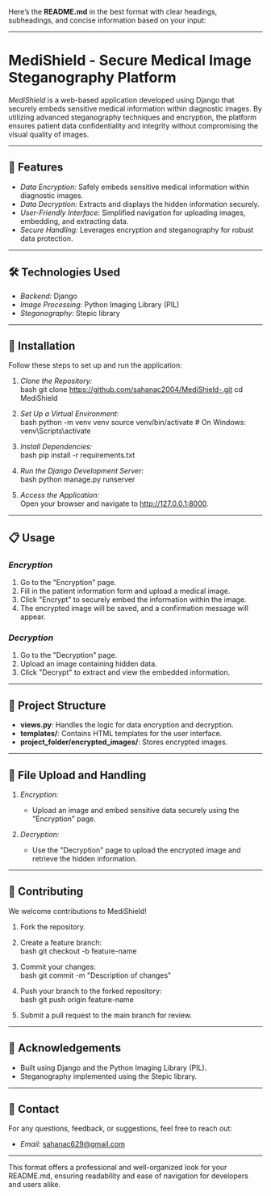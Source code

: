 Here’s the **README.md** in the best format with clear headings, subheadings, and concise information based on your input:

---

# MediShield - Secure Medical Image Steganography Platform  

*MediShield* is a web-based application developed using Django that securely embeds sensitive medical information within diagnostic images. By utilizing advanced steganography techniques and encryption, the platform ensures patient data confidentiality and integrity without compromising the visual quality of images.

---

## 🚀 Features  

- *Data Encryption:* Safely embeds sensitive medical information within diagnostic images.  
- *Data Decryption:* Extracts and displays the hidden information securely.  
- *User-Friendly Interface:* Simplified navigation for uploading images, embedding, and extracting data.  
- *Secure Handling:* Leverages encryption and steganography for robust data protection.  

---

## 🛠 Technologies Used  

- *Backend:* Django  
- *Image Processing:* Python Imaging Library (PIL)  
- *Steganography:* Stepic library  

---

## 📖 Installation  

Follow these steps to set up and run the application:  

1. *Clone the Repository:*  
   bash
   git clone https://github.com/sahanac2004/MediShield-.git
   cd MediShield
   

2. *Set Up a Virtual Environment:*  
   bash
   python -m venv venv
   source venv/bin/activate  # On Windows: venv\Scripts\activate
   

3. *Install Dependencies:*  
   bash
   pip install -r requirements.txt
   

4. *Run the Django Development Server:*  
   bash
   python manage.py runserver
   

5. *Access the Application:*  
   Open your browser and navigate to http://127.0.0.1:8000.

---

## 📋 Usage  

### *Encryption*  
1. Go to the "Encryption" page.  
2. Fill in the patient information form and upload a medical image.  
3. Click "Encrypt" to securely embed the information within the image.  
4. The encrypted image will be saved, and a confirmation message will appear.  

### *Decryption*  
1. Go to the "Decryption" page.  
2. Upload an image containing hidden data.  
3. Click "Decrypt" to extract and view the embedded information.  

---

## 📂 Project Structure  

- **views.py**: Handles the logic for data encryption and decryption.  
- **templates/**: Contains HTML templates for the user interface.  
- **project_folder/encrypted_images/**: Stores encrypted images.  

---

## 📂 File Upload and Handling  

1. *Encryption:*  
   - Upload an image and embed sensitive data securely using the "Encryption" page.  

2. *Decryption:*  
   - Use the "Decryption" page to upload the encrypted image and retrieve the hidden information.

---

## 🤝 Contributing  

We welcome contributions to MediShield!  

1. Fork the repository.  
2. Create a feature branch:  
   bash
   git checkout -b feature-name
     
3. Commit your changes:  
   bash
   git commit -m "Description of changes"
     
4. Push your branch to the forked repository:  
   bash
   git push origin feature-name
     
5. Submit a pull request to the main branch for review.  

---

## 🙏 Acknowledgements  

- Built using Django and the Python Imaging Library (PIL).  
- Steganography implemented using the Stepic library.  

---

## 📧 Contact  

For any questions, feedback, or suggestions, feel free to reach out:  

- *Email:* [sahanac629@gmail.com](mailto:sahanac629@gmail.com)  

--- 

This format offers a professional and well-organized look for your README.md, ensuring readability and ease of navigation for developers and users alike.
